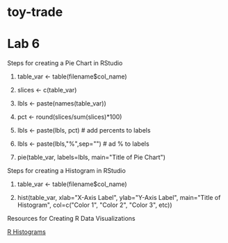 # toy-trade

# Lab 6

Steps for creating a Pie Chart in RStudio

1. table_var <- table(filename$col_name)

2. slices <- c(table_var)

3. lbls <- paste(names(table_var))

4. pct <- round(slices/sum(slices)*100)

5. lbls <- paste(lbls, pct) # add percents to labels

6. lbls <- paste(lbls,"%",sep="") # ad % to labels

7. pie(table_var, labels=lbls, main="Title of Pie Chart")

Steps for creating a Histogram in RStudio

1. table_var <- table(filename$col_name)

2. hist(table_var, xlab="X-Axis Label", ylab="Y-Axis Label", main="Title of Histogram", col=c("Color 1", "Color 2", "Color 3", etc))

Resources for Creating R Data Visualizations

[R Histograms](https://www.datamentor.io/r-programming/histogram/)
